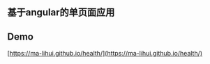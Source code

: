 ## 基于angular的单页面应用 ###

## Demo 
[https://ma-lihui.github.io/health/](https://ma-lihui.github.io/health/)
